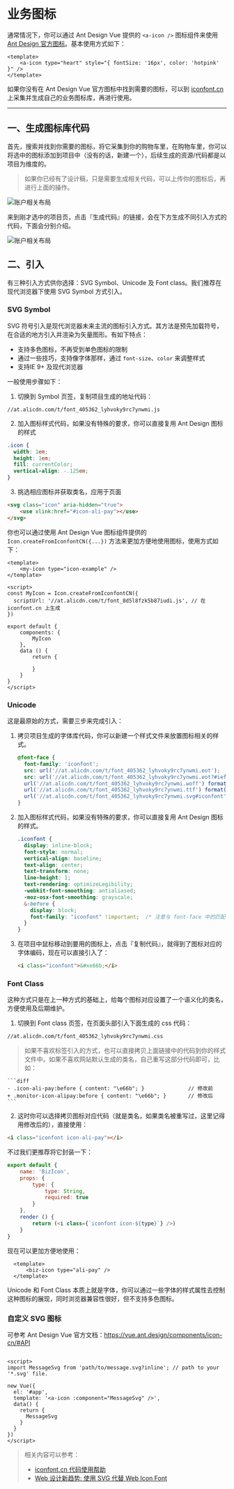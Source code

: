 # 业务图标

通常情况下，你可以通过 Ant Design Vue 提供的 `<a-icon />` 图标组件来使用 [Ant Design 官方图标](http://vue.ant.design/components/icon-cn/)。基本使用方式如下：

```vue
<template>
    <a-icon type="heart" style="{ fontSize: '16px', color: 'hotpink' }" />
</template>
```

如果你没有在 Ant Design Vue 官方图标中找到需要的图标，可以到 [iconfont.cn](http://iconfont.cn/) 上采集并生成自己的业务图标库，再进行使用。

---

## 一、生成图标库代码

首先，搜索并找到你需要的图标，将它采集到你的购物车里，在购物车里，你可以将选中的图标添加到项目中（没有的话，新建一个），后续生成的资源/代码都是以项目为维度的。

> 如果你已经有了设计稿，只是需要生成相关代码，可以上传你的图标后，再进行上面的操作。

![账户相关布局](https://gw.alipayobjects.com/zos/rmsportal/jJQYzRyqVFBBamUOppXH.png)

来到刚才选中的项目页，点击『生成代码』的链接，会在下方生成不同引入方式的代码，下面会分别介绍。

![账户相关布局](https://gw.alipayobjects.com/zos/rmsportal/DbDSgiRukSANKWyhULir.png)

## 二、引入

有三种引入方式供你选择：SVG Symbol、Unicode 及 Font class。我们推荐在现代浏览器下使用 SVG Symbol 方式引入。

### SVG Symbol

SVG 符号引入是现代浏览器未来主流的图标引入方式。其方法是预先加载符号，在合适的地方引入并渲染为矢量图形。有如下特点：

- 支持多色图标，不再受到单色图标的限制
- 通过一些技巧，支持像字体那样，通过 `font-size`、`color` 来调整样式
- 支持IE 9+ 及现代浏览器

一般使用步骤如下：

1. 切换到 Symbol 页签，复制项目生成的地址代码：

  ```
  //at.alicdn.com/t/font_405362_lyhvoky9rc7ynwmi.js
  ```

2. 加入图标样式代码，如果没有特殊的要求，你可以直接复用 Ant Design 图标的样式

  ```css
  .icon {
    width: 1em;
    height: 1em;
    fill: currentColor;
    vertical-align: -.125em;
  }
  ```

3. 挑选相应图标并获取类名，应用于页面

  ```html
  <svg class="icon" aria-hidden="true">
      <use xlink:href="#icon-ali-pay"></use>
  </svg>
  ```

你也可以通过使用 Ant Design Vue 图标组件提供的 `Icon.createFromIconfontCN({...})` 方法来更加方便地使用图标，使用方式如下：

```vue
<template>
    <my-icon type="icon-example" />
</template>

<script>
const MyIcon = Icon.createFromIconfontCN({
  scriptUrl: '//at.alicdn.com/t/font_8d5l8fzk5b87iudi.js', // 在 iconfont.cn 上生成
})

export default {
    components: {
        MyIcon
    },
    data () {
        return {

        }
    }
}
</script>
```


### Unicode

这是最原始的方式，需要三步来完成引入：

1. 拷贝项目生成的字体库代码，你可以新建一个样式文件来放置图标相关的样式。

	```css
	@font-face {
	  font-family: 'iconfont';
	  src: url('//at.alicdn.com/t/font_405362_lyhvoky9rc7ynwmi.eot');
	  src: url('//at.alicdn.com/t/font_405362_lyhvoky9rc7ynwmi.eot?#iefix') format('embedded-opentype'),
	  url('//at.alicdn.com/t/font_405362_lyhvoky9rc7ynwmi.woff') format('woff'),
	  url('//at.alicdn.com/t/font_405362_lyhvoky9rc7ynwmi.ttf') format('truetype'),
	  url('//at.alicdn.com/t/font_405362_lyhvoky9rc7ynwmi.svg#iconfont') format('svg');
	}
	```

2. 加入图标样式代码，如果没有特殊的要求，你可以直接复用 Ant Design 图标的样式。

	```css
	.iconfont {
	  display: inline-block;
	  font-style: normal;
	  vertical-align: baseline;
	  text-align: center;
	  text-transform: none;
	  line-height: 1;
	  text-rendering: optimizeLegibility;
	  -webkit-font-smoothing: antialiased;
	  -moz-osx-font-smoothing: grayscale;
	  &:before {
	    display: block;
	    font-family: "iconfont" !important;  /* 注意与 font-face 中的匹配 */
	  }
	}
	```

3. 在项目中鼠标移动到要用的图标上，点击『复制代码』，就得到了图标对应的字体编码，现在可以直接引入了：

	```html
	<i class="iconfont">&#xe66b;</i>
	```

### Font Class

这种方式只是在上一种方式的基础上，给每个图标对应设置了一个语义化的类名，方便使用及后期维护。

1. 切换到 Font class 页签，在页面头部引入下面生成的 css 代码：

  ```html
  //at.alicdn.com/t/font_405362_lyhvoky9rc7ynwmi.css
  ```

  > 如果不喜欢标签引入的方式，也可以直接拷贝上面链接中的代码到你的样式文件中。如果不喜欢网站默认生成的类名，自己重写这部分代码即可，比如：

    ```diff
    - .icon-ali-pay:before { content: "\e66b"; }              // 修改前
    + .monitor-icon-alipay:before { content: "\e66b"; }       // 修改后
    ```

2. 这时你可以选择拷贝图标对应代码（就是类名，如果类名被重写过，这里记得用修改后的），直接使用：

  ```html
  <i class="iconfont icon-ali-pay"></i>
  ```

  不过我们更推荐将它封装一下：

  ```js
  export default {
      name: 'BizIcon',
      props: {
          type: {
              type: String,
              required: true
          }
      },
      render () {
          return (<i class={`iconfont icon-${type}`} />)
      }
  }
  ```

  现在可以更加方便地使用：

  ```vue
    <template>
        <biz-icon type="ali-pay" />
    </template>
  ```

Unicode 和 Font Class 本质上就是字体，你可以通过一些字体的样式属性去控制这种图标的展现，同时浏览器兼容性很好，但不支持多色图标。

### 自定义 SVG 图标

可参考 Ant Design Vue 官方文档：https://vue.ant.design/components/icon-cn/#API

```vue

<script>
import MessageSvg from 'path/to/message.svg?inline'; // path to your '*.svg' file.

new Vue({
  el: '#app',
  template: '<a-icon :component="MessageSvg" />',
  data() {
    return {
      MessageSvg
    }
  }
})
</script>
```


> 相关内容可以参考：
> - [iconfont.cn 代码使用帮助](http://iconfont.cn/help/detail?spm=a313x.7781069.1998910419.d8d11a391&helptype=code)
> - [Web 设计新趋势: 使用 SVG 代替 Web Icon Font](https://io-meter.com/2014/07/20/replace-icon-fonts-with-svg/)
